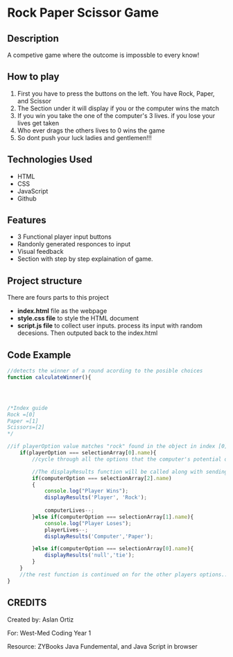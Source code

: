 
# Rock Paper Scissor Game

## Description
A competive game where the outcome is impossble to every know!

## How to play
1. First you have to press the buttons on the left. You have Rock, Paper, and Scissor
2. The Section under it will display if you or the computer wins the match
3. If you win you take the one of the computer's 3 lives. if you lose your lives get taken
4. Who ever drags the others lives to 0 wins the game
5. So dont push your luck ladies and gentlemen!!!

## Technologies Used
- HTML
- CSS
- JavaScript
- Github

## Features
- 3 Functional player input buttons
- Randonly generated responces to input
- Visual feedback
- Section with step by step explaination of game.

## Project structure
There are fours parts to this project
- **index.html** file as the webpage
- **style.css file** to style the HTML document
- **script.js file** to collect user inputs. process its input with random decesions. Then outputed back to the index.html

## Code Example
```javascript
//detects the winner of a round acording to the posible choices
function calculateWinner(){




/*Index guide
Rock =[0]
Paper =[1]
Scissors=[2]
*/

//if playerOption value matches "rock" found in the object in index [0]. 
    if(playerOption === selectionArray[0].name){
        //cycle through all the options that the computer's potential options to then determin the result of a round.

        //The displayResults function will be called along with sending who is the Winner and what option they used as two parameters
        if(computerOption === selectionArray[2].name)
        {
            console.log("Player Wins"); 
            displayResults('Player', 'Rock');
    
            computerLives--;
        }else if(computerOption === selectionArray[1].name){
            console.log("Player Loses");
            playerLives--;
            displayResults('Computer','Paper');

        }else if(computerOption === selectionArray[0].name){
            displayResults('null','tie');
        }
    }
    //the rest function is continued on for the other players options...
}
```
## CREDITS
Created by: Aslan Ortiz

For: West-Med Coding Year 1

Resource: ZYBooks Java Fundemental, and Java Script in browser

